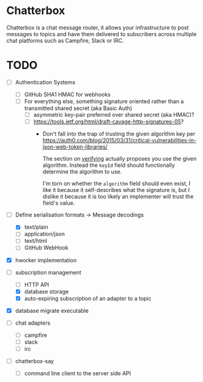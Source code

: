 # Chatterbox

Chatterbox is a chat message router, it allows your infrastructure to post
messages to topics and have them delivered to subscribers across multiple chat
platforms such as Campfire, Slack or IRC.

# TODO

- [ ] Authentication Systems
  - [ ] GitHub SHA1 HMAC for webhooks
  - [ ] For everything else, something signature oriented rather than a transmitted shared secret (aka Basic Auth)
    - [ ] asymmetric key-pair preferred over shared secret (aka HMAC)?
    - [ ] <https://tools.ietf.org/html/draft-cavage-http-signatures-05>?
      - Don't fall into the trap of trusting the given algorithm key per https://auth0.com/blog/2015/03/31/critical-vulnerabilities-in-json-web-token-libraries/

          The section on [verifying](https://tools.ietf.org/html/draft-cavage-http-signatures-05#section-2.5)
          actually proposes you use the given algorithm. Instead the `keyId`
          field should functionally determine the algorithm to use.

          I'm torn on whether the `algorithm` field should even exist, I like it
          because it self-describes what the signature is, but I dislike it
          because it is too likely an implementer will trust the field's value.

- [ ] Define serialisation formats -> Message decodings
  - [x] text/plain
  - [ ] application/json
  - [ ] text/html
  - [ ] GitHub WebHook

- [x] hworker implementation

- [ ] subscription management
  - [ ] HTTP API
  - [x] database storage
  - [x] auto-expiring subscription of an adapter to a topic

- [x] database migrate executable

- [ ] chat adapters
  - [ ] campfire
  - [ ] slack
  - [ ] irc

- [ ] chatterbox-say
  - [ ] command line client to the server side API
